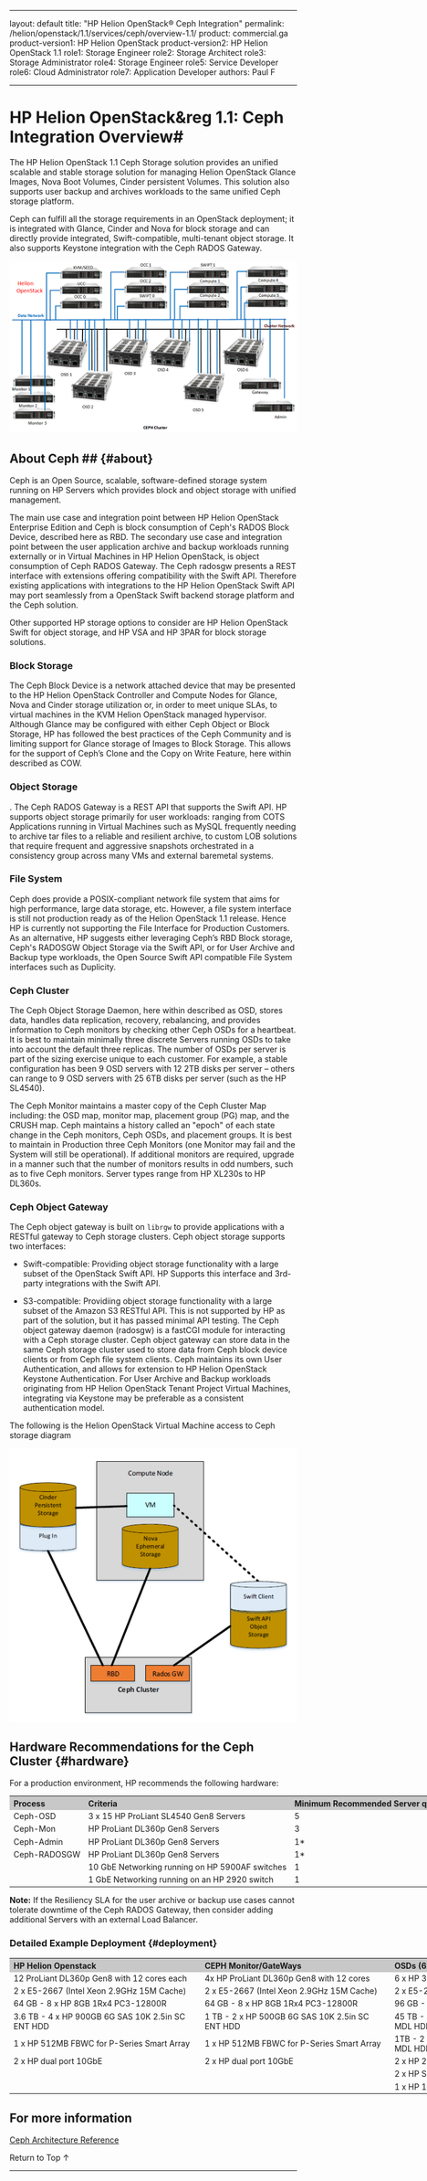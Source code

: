  ---
layout: default
title: "HP Helion OpenStack&#174; Ceph Integration"
permalink: /helion/openstack/1.1/services/ceph/overview-1.1/
product: commercial.ga
product-version1: HP Helion OpenStack
product-version2: HP Helion OpenStack 1.1
role1: Storage Engineer
role2: Storage Architect 
role3: Storage Administrator 
role4: Storage Engineer
role5: Service Developer 
role6: Cloud Administrator 
role7: Application Developer 
authors: Paul F

---
<!--PUBLISHED-->

<script>

function PageRefresh {
onLoad="window.refresh"
}

PageRefresh();

</script>

<!--
<p style="font-size: small;"> <a href="/helion/openstack/1.1/services/object/overview/">&#9664; PREV</a> | <a href="/helion/openstack/1.1/services/overview/">&#9650; UP</a> | <a href="/helion/openstack/1.1/services/swift/deployment-scale-out/"> NEXT &#9654</a> </p>
-->

# HP Helion OpenStack&reg 1.1: Ceph Integration Overview#

The HP Helion OpenStack 1.1 Ceph Storage solution provides an unified scalable and stable storage solution for managing Helion OpenStack Glance Images, Nova Boot Volumes, Cinder persistent Volumes. This solution also supports user backup and archives workloads to the same unified Ceph storage platform.

Ceph can fulfill all the storage requirements in an OpenStack deployment; it is integrated with Glance, Cinder and Nova for block storage and can directly provide integrated, Swift-compatible, multi-tenant object storage. It also supports Keystone integration with the Ceph RADOS Gateway.

<img src="media/cephimplementation50.png">

## About Ceph ## {#about} 


Ceph is an Open Source, scalable, software-defined storage system running on HP Servers which provides block and object storage with unified management.

The main use case and integration point between HP Helion OpenStack Enterprise Edition and Ceph is block consumption of Ceph's RADOS Block Device,  described here as RBD. The secondary use case and integration point between the user application archive and backup workloads running externally or in Virtual Machines in HP Helion OpenStack, is object consumption of Ceph RADOS Gateway. The Ceph radosgw presents a REST interface with extensions offering compatibility with the Swift API. Therefore existing applications with integrations to the HP Helion OpenStack Swift API may port seamlessly from a OpenStack Swift backend storage platform and the Ceph solution.

Other supported HP storage options to consider are HP Helion OpenStack Swift for object storage, and HP VSA and HP 3PAR for block storage solutions.

### Block Storage

The Ceph Block Device is a network attached device that may be presented to the HP Helion OpenStack Controller and Compute Nodes for Glance, Nova and Cinder storage utilization or, in order to meet unique SLAs, to virtual machines in the KVM Helion OpenStack managed hypervisor.   Although Glance may be configured with either Ceph Object or Block Storage, HP has followed the best practices of the Ceph Community and is limiting support for Glance storage of Images to Block Storage.  This allows for the support of Ceph’s Clone and the Copy on Write Feature, here within described as COW.

### Object Storage
.
The Ceph RADOS Gateway is a REST API that supports the Swift API. HP supports object storage primarily for user workloads: ranging from COTS Applications running in Virtual Machines such as MySQL frequently needing to archive tar files to a reliable and resilient archive, to custom LOB solutions that require frequent and aggressive snapshots orchestrated in a consistency group across many VMs and external baremetal systems.

### File System ###
Ceph does provide a POSIX-compliant network file system that aims for high performance, large data storage, etc.  However, a file system interface is still not production ready as of the Helion OpenStack 1.1 release.  Hence HP is currently not supporting the File Interface for Production Customers.  As an alternative, HP suggests either leveraging Ceph’s RBD Block storage, Ceph's RADOSGW Object Storage via the Swift API, or for User Archive and Backup type workloads, the Open Source Swift API compatible File System interfaces such as Duplicity.


### Ceph Cluster
The Ceph Object Storage Daemon, here within described as OSD, stores data, handles data replication, recovery, rebalancing, and provides information to Ceph monitors by checking other Ceph OSDs for a heartbeat.  It is best to maintain minimally three discrete Servers running OSDs to take into account the default three replicas.  The number of OSDs per server is part of the sizing exercise unique to each customer. For example, a stable configuration has been 9 OSD servers with 12 2TB disks per server – others can range to 9 OSD servers with 25 6TB disks per server (such as the HP SL4540).  

The Ceph Monitor maintains a master copy of the Ceph Cluster Map including: the OSD map, monitor map, placement group (PG) map, and the CRUSH map.  Ceph maintains a history called an "epoch" of each state change in the Ceph monitors, Ceph OSDs, and placement groups.  It is best to maintain in Production three Ceph Monitors (one Monitor may fail and the System will still be operational).  If additional monitors are required, upgrade in a manner such that the number of monitors results in odd numbers, such as to five Ceph monitors.  Server types range from HP XL230s to HP DL360s.


### Ceph Object Gateway

The Ceph object gateway is built on `librgw` to provide applications with a RESTful gateway to Ceph storage clusters. Ceph object storage supports two interfaces:


- Swift-compatible: Providing object storage functionality with a large subset of the OpenStack Swift API. HP Supports this interface and 3rd-party integrations with the Swift API.



- S3-compatible: Providiing object storage functionality with a large subset of the Amazon S3 RESTful API. This is not supported by HP as part of the solution, but it has passed minimal API testing.
The Ceph object gateway daemon (radosgw) is a fastCGI module for interacting with a Ceph storage cluster.  Ceph object gateway can store data in the same Ceph storage cluster used to store data from Ceph block device clients or from Ceph file system clients.  Ceph maintains its own User Authentication, and allows for extension to HP Helion OpenStack Keystone Authentication.  For User Archive and Backup workloads originating from HP Helion OpenStack Tenant Project Virtual Machines, integrating via Keystone may be preferable as a consistent authentication model.

The following is the Helion OpenStack Virtual Machine access to Ceph storage diagram

<img src="media/cephstorage.png">


## Hardware Recommendations for the Ceph Cluster {#hardware}

For a production environment, HP recommends the following hardware:

<table style="text-align: left; vertical-align: top; width:1000px;">
<tr style="background-color: #C8C8C8;">
<th>Process</th><th>Criteria</th><th>Minimum Recommended Server quantity</th></tr>
<tr><td>Ceph-OSD</td><td> 3 x 15 HP ProLiant SL4540 Gen8 Servers</td><td>5</td></tr>
<tr><td>Ceph-Mon</td><td>HP ProLiant DL360p Gen8 Servers</td><td>3</td></tr>
<tr><td>Ceph-Admin</td><td>HP ProLiant DL360p Gen8 Servers</td><td>1*</td></tr>
<tr><td>Ceph-RADOSGW</td><td>HP ProLiant DL360p Gen8 Servers</td><td>1*</td></tr>
<tr><td></td><td>10 GbE Networking running on HP 5900AF switches</td><td>1</td></tr>
<tr><td></td><td>1 GbE Networking running on an HP 2920 switch</td><td>
1</td></tr>
</table>

**Note:** If the Resiliency SLA for the user archive or backup use cases cannot tolerate downtime of the Ceph RADOS Gateway, then consider adding additional Servers with an external Load Balancer.

### Detailed Example Deployment {#deployment}

<table style="text-align: left; vertical-align: top; width:1000px;">
<tr style="background-color: #C8C8C8;">
<th>HP Helion Openstack</th><th>CEPH Monitor/GateWays</th><th>OSDs (6x15 SL4540)</th></tr>
<tr><td>12 ProLiant DL360p Gen8 with 12 cores each</td><td>4x HP ProLiant DL360p Gen8 with 12 cores</td><td>6 x HP 3xSL4540 Gen8 with 16 cores each</td></tr>
<tr><td>2 x E5-2667 (Intel Xeon 2.9GHz 15M Cache)</td><td>2 x E5-2667 (Intel Xeon 2.9GHz 15M Cache)</td><td>2 x E5-2470 (Intel Xeon 2.3GHz 20M Cache)</td></tr>
<tr><td>64 GB - 8 x HP 8GB 1Rx4 PC3-12800R</td><td>64 GB - 8 x HP 8GB 1Rx4 PC3-12800R</td><td>96 GB - 12 x HP 8GB 2Rx4 PC3L-10600R</td></tr>
<tr><td>3.6 TB - 4 x HP 900GB 6G SAS 10K 2.5in SC ENT HDD</td><td>1 TB - 2 x HP 500GB 6G SAS 10K 2.5in SC ENT HDD</td><td>45 TB - 15 x HP 3TB 6G SAS 7.2K 3.5in SC MDL HDD</td></tr>
<tr><td>1 x HP 512MB FBWC for P-Series Smart Array</td><td>1 x HP 512MB FBWC for P-Series Smart Array</td><td>1TB - 2 x HP 500GB 6G SATA 7.2K 2.5in SC MDL HDD</td></tr>
<tr><td>2 x HP dual port 10GbE</td><td>2 x HP dual port 10GbE</td><td>2 x HP 2GB P-seris Smart Array FBWC</td></tr>
<tr><td></td><td></td><td>2 x HP Smart Array P420i Mez Ctrllr FIO Kit</td></tr>
<tr><td></td><td></td><td>1 x HP 10G IO Module (2x1GbE 2x10GbE)</td></tr>
</table>

## For more information

[Ceph Architecture Reference](/helion/openstack/1.1/services/object/ceph/archref/)


<a href="#top" style="padding:14px 0px 14px 0px; text-decoration: none;"> Return to Top &#8593; </a>

----
